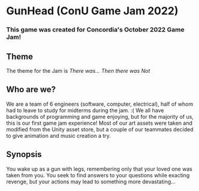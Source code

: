 # GunHead (ConU Game Jam 2022)

### This game was created for Concordia's October 2022  Game Jam!

## Theme

The theme for the Jam is *There was... Then there was Not*

## Who are we?

We are a team of 6 engineers (software, computer, electrical), half of whom had to leave to study for midterms during the jam. :(
We all have backgrounds of programming and game enjoying, but for the majority of us, this is our first game jam experience!
Most of our art assets were taken and modified from the Unity asset store, but a couple of our teammates decided to give animation and music creation a try.

## Synopsis 
You wake up as a gun with legs, remembering only that your loved one was taken from you. You seek to find answers to your questions while exacting revenge, but your actions may lead to something more devastating... 
